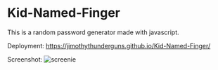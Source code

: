 # Kid-Named-Finger
 This is a random password generator made with javascript.

Deployment: https://jimothythunderguns.github.io/Kid-Named-Finger/

Screenshot: ![screenie](https://user-images.githubusercontent.com/111460978/191142516-e3b982a1-cf6a-452f-9ab7-5d2dd147f7e5.png)
